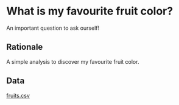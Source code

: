 # What is my favourite fruit color?

An important question to ask ourself!

## Rationale

A simple analysis to discover my favourite fruit color.

## Data

[fruits.csv](data/fruits.csv)

